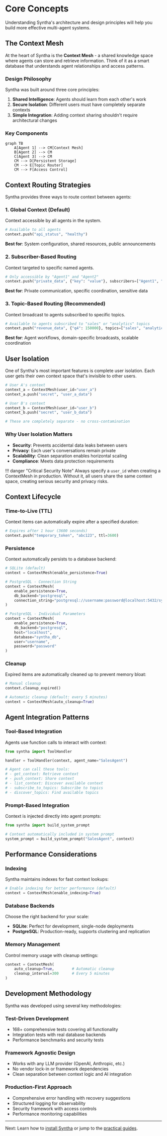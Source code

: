 # Core Concepts

Understanding Syntha's architecture and design principles will help you build more effective multi-agent systems.

## The Context Mesh

At the heart of Syntha is the **Context Mesh** - a shared knowledge space where agents can store and retrieve information. Think of it as a smart database that understands agent relationships and access patterns.

### Design Philosophy

Syntha was built around three core principles:

1. **Shared Intelligence**: Agents should learn from each other's work
2. **Secure Isolation**: Different users must have completely separate contexts  
3. **Simple Integration**: Adding context sharing shouldn't require architectural changes

### Key Components

```mermaid
graph TB
    A[Agent 1] --> CM[Context Mesh]
    B[Agent 2] --> CM
    C[Agent 3] --> CM
    CM --> D[Persistent Storage]
    CM --> E[Topic Router]
    CM --> F[Access Control]
```

## Context Routing Strategies

Syntha provides three ways to route context between agents:

### 1. Global Context (Default)
Context accessible by all agents in the system.

```python
# Available to all agents
context.push("api_status", "healthy")
```

**Best for**: System configuration, shared resources, public announcements

### 2. Subscriber-Based Routing
Context targeted to specific named agents.

```python
# Only accessible by "Agent1" and "Agent2"  
context.push("private_data", {"key": "value"}, subscribers=["Agent1", "Agent2"])
```

**Best for**: Private communication, specific coordination, sensitive data

### 3. Topic-Based Routing (Recommended)
Context broadcast to agents subscribed to specific topics.

```python
# Available to agents subscribed to "sales" or "analytics" topics
context.push("revenue_data", {"q4": 150000}, topics=["sales", "analytics"])
```

**Best for**: Agent workflows, domain-specific broadcasts, scalable coordination

## User Isolation

One of Syntha's most important features is complete user isolation. Each user gets their own context space that's invisible to other users.

```python
# User A's context
context_a = ContextMesh(user_id="user_a")
context_a.push("secret", "user_a_data")

# User B's context  
context_b = ContextMesh(user_id="user_b")
context_b.push("secret", "user_b_data")

# These are completely separate - no cross-contamination
```

### Why User Isolation Matters

- **Security**: Prevents accidental data leaks between users
- **Privacy**: Each user's conversations remain private
- **Scalability**: Clean separation enables horizontal scaling
- **Compliance**: Meets data protection requirements

!!! danger "Critical Security Note"
    Always specify a `user_id` when creating a ContextMesh in production. Without it, all users share the same context space, creating serious security and privacy risks.

## Context Lifecycle

### Time-to-Live (TTL)
Context items can automatically expire after a specified duration:

```python
# Expires after 1 hour (3600 seconds)
context.push("temporary_token", "abc123", ttl=3600)
```

### Persistence
Context automatically persists to a database backend:

```python
# SQLite (default)
context = ContextMesh(enable_persistence=True)

# PostgreSQL - Connection String
context = ContextMesh(
    enable_persistence=True,
    db_backend="postgresql",
    connection_string="postgresql://username:password@localhost:5432/syntha_db"
)

# PostgreSQL - Individual Parameters  
context = ContextMesh(
    enable_persistence=True,
    db_backend="postgresql",
    host="localhost",
    database="syntha_db", 
    user="username",
    password="password"
)
```

### Cleanup
Expired items are automatically cleaned up to prevent memory bloat:

```python
# Manual cleanup
context.cleanup_expired()

# Automatic cleanup (default: every 5 minutes)
context = ContextMesh(auto_cleanup=True)
```

## Agent Integration Patterns

### Tool-Based Integration
Agents use function calls to interact with context:

```python
from syntha import ToolHandler

handler = ToolHandler(context, agent_name="SalesAgent")

# Agent can call these tools:
# - get_context: Retrieve context
# - push_context: Share context  
# - list_context: Discover available context
# - subscribe_to_topics: Subscribe to topics
# - discover_topics: Find available topics
```

### Prompt-Based Integration  
Context is injected directly into agent prompts:

```python
from syntha import build_system_prompt

# Context automatically included in system prompt
system_prompt = build_system_prompt("SalesAgent", context)
```

## Performance Considerations

### Indexing
Syntha maintains indexes for fast context lookups:

```python
# Enable indexing for better performance (default)
context = ContextMesh(enable_indexing=True)
```

### Database Backends
Choose the right backend for your scale:

- **SQLite**: Perfect for development, single-node deployments
- **PostgreSQL**: Production-ready, supports clustering and replication

### Memory Management
Control memory usage with cleanup settings:

```python
context = ContextMesh(
    auto_cleanup=True,        # Automatic cleanup
    cleanup_interval=300      # Every 5 minutes
)
```

## Development Methodology

Syntha was developed using several key methodologies:

### Test-Driven Development
- 168+ comprehensive tests covering all functionality
- Integration tests with real database backends
- Performance benchmarks and security tests

### Framework Agnostic Design
- Works with any LLM provider (OpenAI, Anthropic, etc.)
- No vendor lock-in or framework dependencies
- Clean separation between context logic and AI integration

### Production-First Approach
- Comprehensive error handling with recovery suggestions
- Structured logging for observability
- Security framework with access controls
- Performance monitoring capabilities

---

Next: Learn how to [install Syntha](installation.md) or jump to the [practical guides](guides/overview.md).